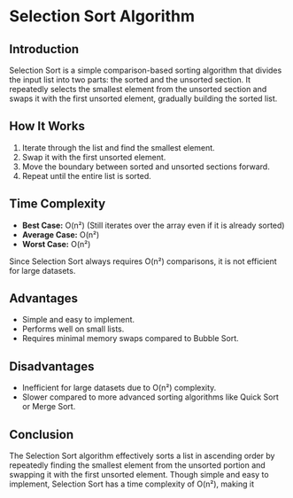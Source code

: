 # Selection Sort Algorithm

## Introduction

Selection Sort is a simple comparison-based sorting algorithm that divides the input list into two parts: the sorted and the unsorted section. It repeatedly selects the smallest element from the unsorted section and swaps it with the first unsorted element, gradually building the sorted list.

## How It Works

1. Iterate through the list and find the smallest element.
2. Swap it with the first unsorted element.
3. Move the boundary between sorted and unsorted sections forward.
4. Repeat until the entire list is sorted.

## Time Complexity

- **Best Case:** O(n²) (Still iterates over the array even if it is already sorted)
- **Average Case:** O(n²)
- **Worst Case:** O(n²)

Since Selection Sort always requires O(n²) comparisons, it is not efficient for large datasets.

## Advantages

- Simple and easy to implement.
- Performs well on small lists.
- Requires minimal memory swaps compared to Bubble Sort.

## Disadvantages

- Inefficient for large datasets due to O(n²) complexity.
- Slower compared to more advanced sorting algorithms like Quick Sort or Merge Sort.

## Conclusion

The Selection Sort algorithm effectively sorts a list in ascending order by repeatedly finding the smallest element from the unsorted portion and swapping it with the first unsorted element. Though simple and easy to implement, Selection Sort has a time complexity of O(n²), making it